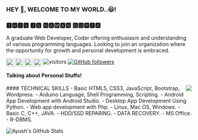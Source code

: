 ### HEY 👋, WELCOME TO MY WORLD..😃!
### 🆃🅷🅸🆂 🅸🆂 🅽🅰🅼🅰🅽 🅶🆄🅿🆃🅰

A graduate Web Developer, Coder offering enthusiasm and understanding of various programming languages. Looking to join an organization where the opportunity for growth and personal development is embraced.

<a href="https://twitter.com/guptanamannn">
  <img align="left" alt="Naman's Twitter" width="22px" src="https://cdn.jsdelivr.net/npm/simple-icons@v3/icons/twitter.svg" />
</a>
<a href="https://www.linkedin.com/in/guptanamannn/">
  <img align="left" alt="Naman's Linkdein" width="22px" src="https://cdn.jsdelivr.net/npm/simple-icons@v3/icons/linkedin.svg" />
</a>
<a href="https://instagram.com/guptanamannn">
  <img align="left" alt="Naman's Medium" width="22px" src="https://cdn.jsdelivr.net/npm/simple-icons@v3/icons/instagram.svg" />
</a>
<a href="https://www.facebook.com/guptanamannn">
  <img align="left" alt="Naman's Youtube" width="22px" src="https://cdn.jsdelivr.net/npm/simple-icons@v3/icons/facebook.svg" />
</a>

![visitors](https://visitor-badge.laobi.icu/badge?page_id=guptanamannn.guptanamannn)
[![GitHub followers](https://img.shields.io/github/followers/guptanamannn.svg?style=social&label=Follow)](https://github.com/guptanamannn?tab=followers)

#### Talking about Personal Stuffs!

<img src='https://avatars2.githubusercontent.com/u/39711969?s=400&u=10003c97fa7c0f8b4ae78bc9c0d10fc77757d2c4&v=4' align='right'>
#### TECHNICAL SKILLS
- Basic HTML5, CSS3, JavaScript, Bootstrap, Wordpress.
- Arduino Language, Shell Programming, Scripting.
- Android App Development with Android Studio.
- Desktop App Development Using Python.
- Web app development with Php.
- Linux, Mac OS, Windows.
- Basic C, C++, JAVA.
- HDD/SSD REPARING.
- DATA RECOVERY.
- MS Office.
- R-DBMS.

</br>

![Ayush's GitHub Stats](https://github-readme-stats.vercel.app/api?username=guptanamannn&hide=[%22issues%22,%22contribs%22]&show_icons=true&title_color=fff&icon_color=79ff97&text_color=9f9f9f&bg_color=151515)
